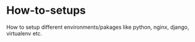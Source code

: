 # How-to-setups
How to setup different environments/pakages like python, nginx, django, virtualenv etc.

